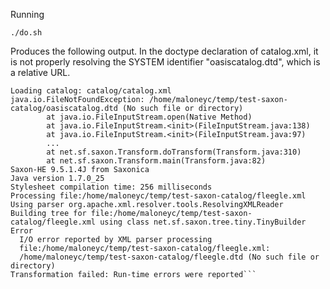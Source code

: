 Running

```
./do.sh
```

Produces the following output. In the doctype declaration of catalog.xml, it is not properly resolving the SYSTEM identifier "oasiscatalog.dtd", which is a relative URL.

```
Loading catalog: catalog/catalog.xml
java.io.FileNotFoundException: /home/maloneyc/temp/test-saxon-catalog/oasiscatalog.dtd (No such file or directory)
        at java.io.FileInputStream.open(Native Method)
        at java.io.FileInputStream.<init>(FileInputStream.java:138)
        at java.io.FileInputStream.<init>(FileInputStream.java:97)
        ...
        at net.sf.saxon.Transform.doTransform(Transform.java:310)
        at net.sf.saxon.Transform.main(Transform.java:82)
Saxon-HE 9.5.1.4J from Saxonica
Java version 1.7.0_25
Stylesheet compilation time: 256 milliseconds
Processing file:/home/maloneyc/temp/test-saxon-catalog/fleegle.xml
Using parser org.apache.xml.resolver.tools.ResolvingXMLReader
Building tree for file:/home/maloneyc/temp/test-saxon-catalog/fleegle.xml using class net.sf.saxon.tree.tiny.TinyBuilder
Error
  I/O error reported by XML parser processing
  file:/home/maloneyc/temp/test-saxon-catalog/fleegle.xml:
  /home/maloneyc/temp/test-saxon-catalog/fleegle.dtd (No such file or directory)
Transformation failed: Run-time errors were reported```
```
